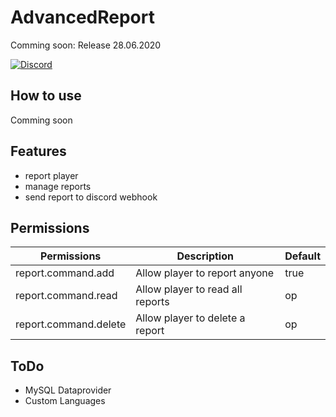 # AdvancedReport
Comming soon: Release 28.06.2020

[![Discord](https://img.shields.io/badge/chat-on%20discord-7289da.svg)](https://discord.gg/FqawGaY)

## How to use
Comming soon

## Features
- report player
- manage reports
- send report to discord webhook

## Permissions
Permissions | Description | Default
--------- | ------------------- | ------- 
report.command.add | Allow player to report anyone | true
report.command.read | Allow player to read all reports | op
report.command.delete | Allow player to delete a report | op

## ToDo
- MySQL Dataprovider
- Custom Languages
